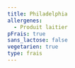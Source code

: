 ```yaml
---
title: Philadelphia
allergenes:
  - Produit laitier
pFrais: true
sans_lactose: false
vegetarien: true
type: frais
---
```


